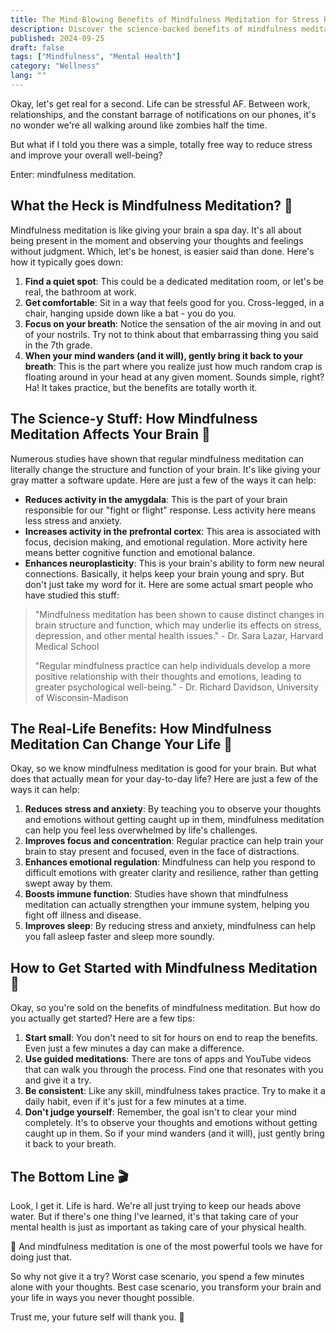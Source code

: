 ```yaml
---
title: The Mind-Blowing Benefits of Mindfulness Meditation for Stress Relief
description: Discover the science-backed benefits of mindfulness meditation for reducing stress, improving focus, and enhancing emotional well-being. 🧘‍♀️🧠 💪
published: 2024-09-25
draft: false
tags: ["Mindfulness", "Mental Health"]
category: "Wellness"
lang: ""
---
```



Okay, let's get real for a second. Life can be stressful AF. Between work, relationships, and the constant barrage of notifications on our phones, it's no wonder we're all walking around like zombies half the time.

But what if I told you there was a simple, totally free way to reduce stress and improve your overall well-being?

Enter: mindfulness meditation.


## What the Heck is Mindfulness Meditation? 🤔

Mindfulness meditation is like giving your brain a spa day. It's all about being present in the moment and observing your thoughts and feelings without judgment. Which, let's be honest, is easier said than done. Here's how it typically goes down:

1. **Find a quiet spot**: This could be a dedicated meditation room, or let's be real, the bathroom at work.
2. **Get comfortable**: Sit in a way that feels good for you. Cross-legged, in a chair, hanging upside down like a bat - you do you.
3. **Focus on your breath**: Notice the sensation of the air moving in and out of your nostrils. Try not to think about that embarrassing thing you said in the 7th grade.
4. **When your mind wanders (and it will), gently bring it back to your breath**: This is the part where you realize just how much random crap is floating around in your head at any given moment. Sounds simple, right? Ha! It takes practice, but the benefits are totally worth it.

## The Science-y Stuff: How Mindfulness Meditation Affects Your Brain 🧠

Numerous studies have shown that regular mindfulness meditation can literally change the structure and function of your brain. It's like giving your gray matter a software update. Here are just a few of the ways it can help:

- **Reduces activity in the amygdala**: This is the part of your brain responsible for our "fight or flight" response. Less activity here means less stress and anxiety.
- **Increases activity in the prefrontal cortex**: This area is associated with focus, decision making, and emotional regulation. More activity here means better cognitive function and emotional balance.
- **Enhances neuroplasticity**: This is your brain's ability to form new neural connections. Basically, it helps keep your brain young and spry. But don't just take my word for it. Here are some actual smart people who have studied this stuff:

> "Mindfulness meditation has been shown to cause distinct changes in brain structure and function, which may underlie its effects on stress, depression, and other mental health issues." - Dr. Sara Lazar, Harvard Medical School
>
> "Regular mindfulness practice can help individuals develop a more positive relationship with their thoughts and emotions, leading to greater psychological well-being." - Dr. Richard Davidson, University of Wisconsin-Madison

## The Real-Life Benefits: How Mindfulness Meditation Can Change Your Life 💪

Okay, so we know mindfulness meditation is good for your brain. But what does that actually mean for your day-to-day life? Here are just a few of the ways it can help:

1. **Reduces stress and anxiety**: By teaching you to observe your thoughts and emotions without getting caught up in them, mindfulness meditation can help you feel less overwhelmed by life's challenges.
2. **Improves focus and concentration**: Regular practice can help train your brain to stay present and focused, even in the face of distractions.
3. **Enhances emotional regulation**: Mindfulness can help you respond to difficult emotions with greater clarity and resilience, rather than getting swept away by them.
4. **Boosts immune function**: Studies have shown that mindfulness meditation can actually strengthen your immune system, helping you fight off illness and disease.
5. **Improves sleep**: By reducing stress and anxiety, mindfulness can help you fall asleep faster and sleep more soundly.

## How to Get Started with Mindfulness Meditation 🚀

Okay, so you're sold on the benefits of mindfulness meditation. But how do you actually get started? Here are a few tips:

1. **Start small**: You don't need to sit for hours on end to reap the benefits. Even just a few minutes a day can make a difference.
2. **Use guided meditations**: There are tons of apps and YouTube videos that can walk you through the process. Find one that resonates with you and give it a try.
3. **Be consistent**: Like any skill, mindfulness takes practice. Try to make it a daily habit, even if it's just for a few minutes at a time.
4. **Don't judge yourself**: Remember, the goal isn't to clear your mind completely. It's to observe your thoughts and emotions without getting caught up in them. So if your mind wanders (and it will), just gently bring it back to your breath.

## The Bottom Line 🎬

Look, I get it. Life is hard. We're all just trying to keep our heads above water. But if there's one thing I've learned, it's that taking care of your mental health is just as important as taking care of your physical health.

🔌 And mindfulness meditation is one of the most powerful tools we have for doing just that.

So why not give it a try? Worst case scenario, you spend a few minutes alone with your thoughts. Best case scenario, you transform your brain and your life in ways you never thought possible.

Trust me, your future self will thank you. 🙏
